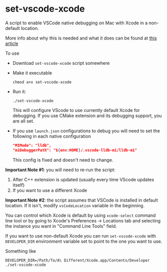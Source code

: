 # set-vscode-xcode
A script to enable VSCode native debugging on Mac with Xcode in a non-default location.

More info about why this is needed and what it does can be found at [this article](https://gershnik.github.io/2022/03/29/vscode-cpp-debugging-non-default-xcode.html)

To use

* Download `set-vscode-xcode` script somewhere
* Make it executable
  ```console
  chmod a+x set-vscode-xcode
  ```
* Run it: 
  ```console
  ./set-vscode-xcode
  ```
 
  This will configure VScode to use currently default Xcode for debugging. If you use CMake extension and its debugging support, you are all set.
* If you use `launch.json` configurations to debug you will need to set the following in each native configuration
 
  ```json
  "MIMode": "lldb",
  "miDebuggerPath": "${env:HOME}/.vscode-lldb-mi/lldb-mi"
  ```

  This config is fixed and doesn't need to change.
 
**Important Note #1**: you will need to re-run the script:
1. After C++ extension is updated (usually every time VScode updates itself)
2. If you want to use a different Xcode

**Important Note #2**: the script assumes that VSCode is installed in default location. If it isn't, modify `vsCodeLocation` variable in the beginning.

You can control which Xcode is default by using `xcode-select` command line tool or by going to Xcode's Preferences -> Locations tab and selecting the instance you want in "Command Line Tools" field.

If you want to use non-default Xcode you can run `set-vscode-xcode` with `DEVELOPER_DIR` environment variable set to point to the one you want to use. 

Something like

```console
DEVELOPER_DIR=/Path/To/A\ Different/Xcode.app/Contents/Developer ./set-vscode-xcode
```



